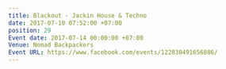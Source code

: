 ```yaml
---
title: Blackout - Jackin House & Techno
date: 2017-07-10 07:52:00 +07:00
position: 29
Event date: 2017-07-14 00:00:00 +07:00
Venue: Nomad Backpackers
Event URL: https://www.facebook.com/events/122830491656886/
---
```


